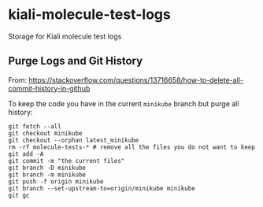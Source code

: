 # kiali-molecule-test-logs
Storage for Kiali molecule test logs

## Purge Logs and Git History
From: https://stackoverflow.com/questions/13716658/how-to-delete-all-commit-history-in-github

To keep the code you have in the current `minikube` branch but purge all history:

```
git fetch --all
git checkout minikube
git checkout --orphan latest_minikube
rm -rf molecule-tests-* # remove all the files you do not want to keep
git add -A
git commit -m "the current files"
git branch -D minikube
git branch -m minikube
git push -f origin minikube
git branch --set-upstream-to=origin/minikube minikube
git gc
```
